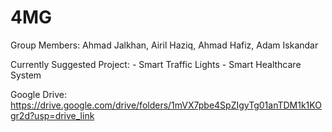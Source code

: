 # 4MG

Group Members: Ahmad Jalkhan, Airil Haziq, Ahmad Hafiz, Adam Iskandar


Currently Suggested Project:  - Smart Traffic Lights
                              - Smart Healthcare System

Google Drive: https://drive.google.com/drive/folders/1mVX7pbe4SpZIgyTg01anTDM1k1KOgr2d?usp=drive_link

